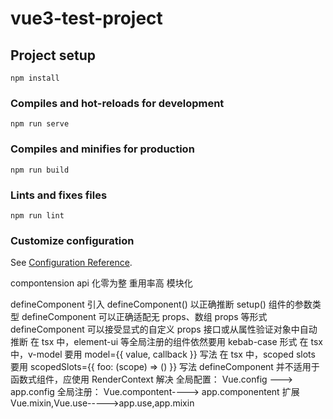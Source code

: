 <!--
 * @Author: CaoPengpeng
 * @since: 2021-02-04 10:22:40
 * @LastAuthor: CaoPengpeng
 * @lastTime: 2021-02-23 09:47:18
 * @文件相对于项目的路径: /vue3-test-project/README.md
 * @message: 
-->
# vue3-test-project

## Project setup
```
npm install
```

### Compiles and hot-reloads for development
```
npm run serve
```

### Compiles and minifies for production
```
npm run build
```

### Lints and fixes files
```
npm run lint
```

### Customize configuration
See [Configuration Reference](https://cli.vuejs.org/config/).


compontension api
化零为整
重用率高
模块化
<T>

defineComponent
  引入 defineComponent() 以正确推断 setup() 组件的参数类型
  defineComponent 可以正确适配无 props、数组 props 等形式
  defineComponent 可以接受显式的自定义 props 接口或从属性验证对象中自动推断
  在 tsx 中，element-ui 等全局注册的组件依然要用 kebab-case 形式
  在 tsx 中，v-model 要用 model={{ value, callback }} 写法
  在 tsx 中，scoped slots 要用 scopedSlots={{ foo: (scope) => () }} 写法
  defineComponent 并不适用于函数式组件，应使用 RenderContext 解决
全局配置： Vue.config ---> app.config
全局注册： Vue.compontent----> app.componentent
扩展      Vue.mixin,Vue.use----->app.use,app.mixin